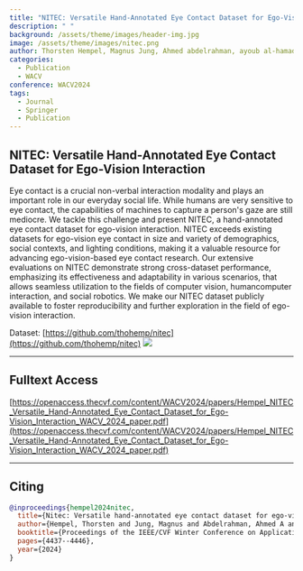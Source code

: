 ```yaml
---
title: "NITEC: Versatile Hand-Annotated Eye Contact Dataset for Ego-Vision Interaction"
description: " "
background: /assets/theme/images/header-img.jpg
image: /assets/theme/images/nitec.png
author: Thorsten Hempel, Magnus Jung, Ahmed abdelrahman, ayoub al-hamadi
categories:
  - Publication
  - WACV
conference: WACV2024
tags:
  - Journal
  - Springer
  - Publication
---
```


## NITEC: Versatile Hand-Annotated Eye Contact Dataset for Ego-Vision Interaction

Eye contact is a crucial non-verbal interaction modality and plays an important role in our everyday social life. While humans are very sensitive to eye contact, the capabilities of machines to capture a person's gaze are still mediocre. We tackle this challenge and present NITEC, a hand-annotated eye contact dataset for ego-vision interaction. NITEC exceeds existing datasets for ego-vision eye contact in size and variety of demographics, social contexts, and lighting conditions, making it a valuable resource for advancing ego-vision-based eye contact research. Our extensive evaluations on NITEC demonstrate strong cross-dataset performance, emphasizing its effectiveness and adaptability in various scenarios, that allows seamless utilization to the fields of computer vision, humancomputer interaction, and social robotics. We make our NITEC dataset publicly available to foster reproducibility and further exploration in the field of ego-vision interaction.

Dataset: [https://github.com/thohemp/nitec](https://github.com/thohemp/nitec)
![](/semiac/assets/theme/images/nitec.png)

---

## Fulltext Access
[https://openaccess.thecvf.com/content/WACV2024/papers/Hempel_NITEC_Versatile_Hand-Annotated_Eye_Contact_Dataset_for_Ego-Vision_Interaction_WACV_2024_paper.pdf](https://openaccess.thecvf.com/content/WACV2024/papers/Hempel_NITEC_Versatile_Hand-Annotated_Eye_Contact_Dataset_for_Ego-Vision_Interaction_WACV_2024_paper.pdf)

---

## Citing

```bibtex
@inproceedings{hempel2024nitec,
  title={Nitec: Versatile hand-annotated eye contact dataset for ego-vision interaction},
  author={Hempel, Thorsten and Jung, Magnus and Abdelrahman, Ahmed A and Al-Hamadi, Ayoub},
  booktitle={Proceedings of the IEEE/CVF Winter Conference on Applications of Computer Vision},
  pages={4437--4446},
  year={2024}
}
```
